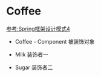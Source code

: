 # Coffee 

[参考:Spring框架设计模式4](http://blog.didispace.com/spring-design-partern-4/)

- Coffee - Component 被装饰对象

- Milk   装饰者一
- Sugar  装饰者二

